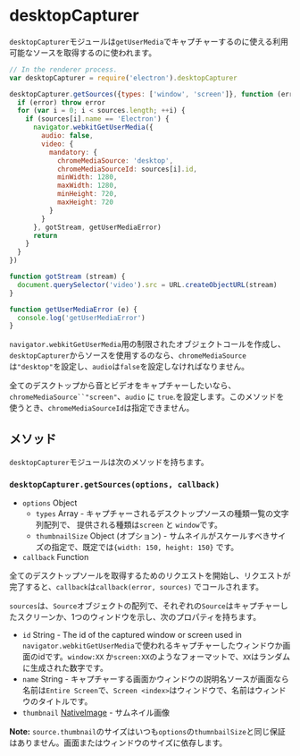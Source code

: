 # desktopCapturer

`desktopCapturer`モジュールは`getUserMedia`でキャプチャーするのに使える利用可能なソースを取得するのに使われます。

```javascript
// In the renderer process.
var desktopCapturer = require('electron').desktopCapturer

desktopCapturer.getSources({types: ['window', 'screen']}, function (error, sources) {
  if (error) throw error
  for (var i = 0; i < sources.length; ++i) {
    if (sources[i].name == 'Electron') {
      navigator.webkitGetUserMedia({
        audio: false,
        video: {
          mandatory: {
            chromeMediaSource: 'desktop',
            chromeMediaSourceId: sources[i].id,
            minWidth: 1280,
            maxWidth: 1280,
            minHeight: 720,
            maxHeight: 720
          }
        }
      }, gotStream, getUserMediaError)
      return
    }
  }
})

function gotStream (stream) {
  document.querySelector('video').src = URL.createObjectURL(stream)
}

function getUserMediaError (e) {
  console.log('getUserMediaError')
}
```

`navigator.webkitGetUserMedia`用の制限されたオブジェクトコールを作成し、`desktopCapturer`からソースを使用するのなら、`chromeMediaSource`は`"desktop"`を設定し、`audio`は`false`を設定しなければなりません。

全てのデスクトップから音とビデオをキャプチャーしたいなら、`chromeMediaSource``"screen"`、`audio` に `true`.を設定します。このメソッドを使うとき、`chromeMediaSourceId`は指定できません。

## メソッド

`desktopCapturer`モジュールは次のメソッドを持ちます。

### `desktopCapturer.getSources(options, callback)`

* `options` Object
  * `types` Array - キャプチャーされるデスクトップソースの種類一覧の文字列配列で、 提供される種類は`screen` と `window`です。
  * `thumbnailSize` Object (オプション) - サムネイルがスケールすべきサイズの指定で、既定では`{width: 150, height: 150}` です。
* `callback` Function

全てのデスクトップソールを取得するためのリクエストを開始し、リクエストが完了すると、`callback`は`callback(error, sources)` でコールされます。

`sources`は、`Source`オブジェクトの配列で、それぞれの`Source`はキャプチャーしたスクリーンか、1つのウィンドウを示し、次のプロパティを持ちます。


* `id` String - The id of the captured window or screen used in
  `navigator.webkitGetUserMedia`で使われるキャプチャーしたウィンドウか画面のidです。`window:XX` か`screen:XX`のようなフォーマットで、`XX`はランダムに生成された数字です。
* `name` String - キャプチャーする画面かウィンドウの説明名ソースが画面なら名前は`Entire Screen`で、`Screen <index>`はウィンドウで、名前はウィンドウのタイトルです。
* `thumbnail` [NativeImage](NativeImage.md) - サムネイル画像

**Note:**  `source.thumbnail`のサイズはいつも`options`の`thumnbailSize`と同じ保証はありません。画面またはウィンドウのサイズに依存します。
